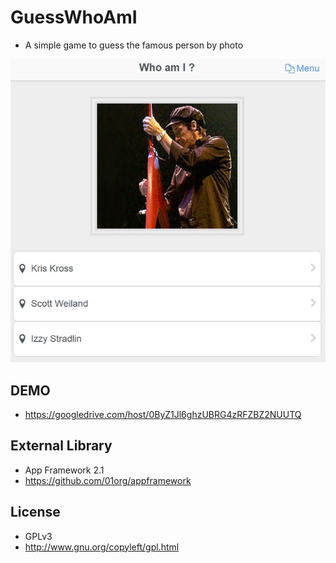 # GuessWhoAmI

* A simple game to guess the famous person by photo

![res](res/screenshot1.png)

## DEMO

* https://googledrive.com/host/0ByZ1Jl6ghzUBRG4zRFZBZ2NUUTQ

## External Library

* App Framework 2.1
* https://github.com/01org/appframework

## License

* GPLv3
* http://www.gnu.org/copyleft/gpl.html
